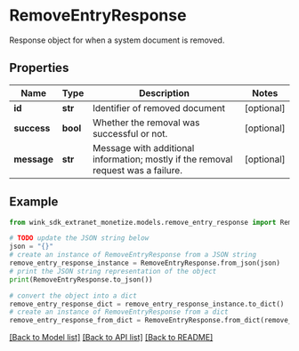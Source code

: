 # RemoveEntryResponse

Response object for when a system document is removed.

## Properties

Name | Type | Description | Notes
------------ | ------------- | ------------- | -------------
**id** | **str** | Identifier of removed document | [optional] 
**success** | **bool** | Whether the removal was successful or not. | [optional] 
**message** | **str** | Message with additional information; mostly if the removal request was a failure. | [optional] 

## Example

```python
from wink_sdk_extranet_monetize.models.remove_entry_response import RemoveEntryResponse

# TODO update the JSON string below
json = "{}"
# create an instance of RemoveEntryResponse from a JSON string
remove_entry_response_instance = RemoveEntryResponse.from_json(json)
# print the JSON string representation of the object
print(RemoveEntryResponse.to_json())

# convert the object into a dict
remove_entry_response_dict = remove_entry_response_instance.to_dict()
# create an instance of RemoveEntryResponse from a dict
remove_entry_response_from_dict = RemoveEntryResponse.from_dict(remove_entry_response_dict)
```
[[Back to Model list]](../README.md#documentation-for-models) [[Back to API list]](../README.md#documentation-for-api-endpoints) [[Back to README]](../README.md)


